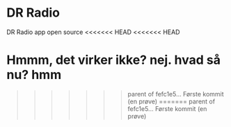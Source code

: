# DR Radio
DR Radio app open source
<<<<<<< HEAD
<<<<<<< HEAD

Hmmm, det virker ikke?
nej.
hvad så nu?
hmm
=======
>>>>>>> parent of fefc1e5... Første kommit (en prøve)
=======
>>>>>>> parent of fefc1e5... Første kommit (en prøve)
